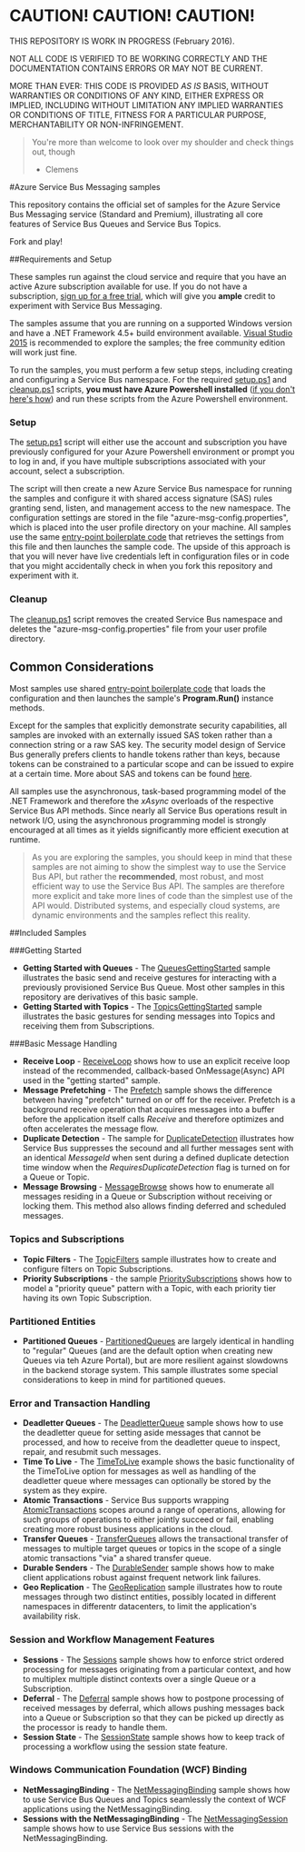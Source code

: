 # CAUTION! CAUTION! CAUTION!

THIS REPOSITORY IS WORK IN PROGRESS (February 2016). 

NOT ALL CODE IS VERIFIED TO BE WORKING CORRECTLY AND THE DOCUMENTATION CONTAINS ERRORS OR MAY NOT BE CURRENT.

MORE THAN EVER: THIS CODE IS PROVIDED *AS IS* BASIS, WITHOUT WARRANTIES OR CONDITIONS OF ANY KIND, 
EITHER EXPRESS OR IMPLIED, INCLUDING WITHOUT LIMITATION ANY IMPLIED WARRANTIES OR CONDITIONS OF TITLE, 
FITNESS FOR A PARTICULAR PURPOSE, MERCHANTABILITY OR NON-INFRINGEMENT. 

> You're more than welcome to look over my shoulder and check things out, though
>
>   - Clemens



#Azure Service Bus Messaging samples

This repository contains the official set of samples for the Azure Service Bus Messaging service (Standard and Premium), illustrating all core 
features of Service Bus Queues and Service Bus Topics.  

Fork and play!


##Requirements and Setup

These samples run against the cloud service and require that you have an active Azure subscription available 
for use. If you do not have a subscription, [sign up for a free trial](https://azure.microsoft.com/pricing/free-trial/), 
which will give you **ample** credit to experiment with Service Bus Messaging. 
  
The samples assume that you are running on a supported Windows version and have a .NET Framework 4.5+ build environment available. 
[Visual Studio 2015](https://www.visualstudio.com/) is recommended to explore the samples; the free community edition will work just fine.    

To run the samples, you must perform a few setup steps, including creating and configuring a Service Bus namespace. 
For the required [setup.ps1](setup.ps1) and [cleanup.ps1](cleanup.ps1) scripts, **you must have Azure Powershell installed** 
([if you don't here's how](https://azure.microsoft.com/en-us/documentation/articles/powershell-install-configure/)) and 
run these scripts from the Azure Powershell environment.

### Setup      
The [setup.ps1](setup.ps1) script will either use the account and subscription you have previously configured for your Azure Powershell environment
or prompt you to log in and, if you have multiple subscriptions associated with your account, select a subscription. 

The script will then create a new Azure Service Bus namespace for running the samples and configure it with shared access signature (SAS) rules
granting send, listen, and management access to the new namespace. The configuration settings are stored in the file "azure-msg-config.properties", 
which is placed into the user profile directory on your machine. All samples use the same [entry-point boilerplate code](common/Main.cs) that 
retrieves the settings from this file and then launches the sample code. The upside of this approach is that you will never have live credentials 
left in configuration files or in code that you might accidentally check in when you fork this repository and experiment with it.   

### Cleanup

The [cleanup.ps1](cleanup.ps1) script removes the created Service Bus namespace and deletes the "azure-msg-config.properties" file from 
your user profile directory.
 
## Common Considerations

Most samples use shared [entry-point boilerplate code](common/Main.cs) that loads the configuration and then launches the sample's 
**Program.Run()** instance methods. 

Except for the samples that explicitly demonstrate security capabilities, all samples are invoked with an externally issued SAS token 
rather than a connection string or a raw SAS key. The security model design of Service Bus generally prefers clients to handle tokens 
rather than keys, because tokens can be constrained to a particular scope and can be issued to expire at a certain time. 
More about SAS and tokens can be found [here](https://azure.microsoft.com/documentation/articles/service-bus-shared-access-signature-authentication/).               

All samples use the asynchronous, task-based programming model of the .NET Framework and therefore the *xAsync* overloads of the 
respective Service Bus API methods. Since nearly all Service Bus operations result in network I/O, using the asynchronous programming
model is strongly encouraged at all times as it yields significantly more efficient execution at runtime.      

> As you are exploring the samples, you should keep in mind that these samples are not aiming to show the simplest way to 
> use the Service Bus API, but rather the **recommended**, most robust, and most efficient way to use the Service Bus API.
> The samples are therefore more explicit and take more lines of code than the simplest use of the API would. Distributed 
> systems, and especially cloud systems, are dynamic environments and the samples reflect this reality.     

##Included Samples


###Getting Started

* **Getting Started with Queues** - The [QueuesGettingStarted](./QueuesGettingStarted) sample illustrates the basic send and receive gestures 
  for interacting with a previously provisioned Service Bus Queue. Most other samples in this repository are derivatives of this basic sample. 
* **Getting Started with Topics** - The [TopicsGettingStarted](./TopicsGettingStarted) sample illustrates the basic gestures for sending
  messages into Topics and receiving them from Subscriptions.
  
###Basic Message Handling

* **Receive Loop** - [ReceiveLoop](./ReceiveLoop) shows how to use an explicit receive loop instead of the recommended, callback-based 
  OnMessage(Async) API used in the "getting started" sample.
* **Message Prefetching** - The [Prefetch](./Prefetch) sample shows the difference between having "prefetch" turned on or off for the receiver. 
  Prefetch is a background receive operation that acquires messages into a buffer before the application itself calls *Receive* and therefore 
  optimizes and often accelerates the message flow.
* **Duplicate Detection** - The sample for [DuplicateDetection](./DuplicateDetection) illustrates how Service Bus suppresses the secound and all 
  further messages sent with an identical *MessageId* when sent during a defined duplicate detection time window when the *RequiresDuplicateDetection*
  flag is turned on for a Queue or Topic.
* **Message Browsing** - [MessageBrowse](./MessageBrowse) shows how to enumerate all messages residing in a Queue or Subscription without receiving
  or locking them. This method also allows finding deferred and scheduled messages.
  
### Topics and Subscriptions

* **Topic Filters** - The [TopicFilters](./TopicFilters) sample illustrates how to create and configure filters on Topic Subscriptions.
* **Priority Subscriptions** - the sample [PrioritySubscriptions](./PrioritySubscriptions) shows how to model a "priority queue" pattern
  with a Topic, with each priority tier having its own Topic Subscription.
  
### Partitioned Entities

* **Partitioned Queues** - [PartitionedQueues](./PartionedQueues) are largely identical in handling to "regular" Queues (and are the default 
  option when creating new Queues via teh Azure Portal), but are more resilient against slowdowns in the backend storage system. 
  This sample illustrates some special considerations to keep in mind for partitioned queues.   

### Error and Transaction Handling

* **Deadletter Queues** - The [DeadletterQueue](./DeadletterQueue) sample shows how to use the deadletter queue for setting aside 
  messages that cannot be processed, and how to receive from the deadletter queue to inspect, repair, and resubmit such messages.
* **Time To Live** - The [TimeToLive](./TimeToLive) example shows the basic functionality of the TimeToLive option for messages as
  well as handling of the deadletter queue where messages can optionally be stored by the system as they expire.
* **Atomic Transactions** - Service Bus supports wrapping [AtomicTransactions](./AtomicTransactions) scopes around a range of 
  operations, allowing for such groups of operations to either jointly succeed or fail, enabling creating more robust business 
  applications in the cloud.
* **Transfer Queues** - [TransferQueues](./TransferQueues) allows the transactional transfer of messages to multiple target 
  queues or topics in the scope of a single atomic transactions "via" a shared transfer queue.
* **Durable Senders** - The [DurableSender](./DurableSender) sample shows how to make client applications robust against frequent
  network link failures.
* **Geo Replication** - The [GeoReplication](./GeoReplication) sample illustrates how to route messages through two distinct 
  entities, possibly located in different namespaces in differentr datacenters, to limit the application's availability risk.      
  
### Session and Workflow Management Features

* **Sessions** - The [Sessions](./Sessions) sample shows how to enforce strict ordered processing for messages originating from 
  a particular context, and how to multiplex multiple distinct contexts over a single Queue or a Subscription.   
* **Deferral** - The [Deferral](./Deferral) sample shows how to postpone processing of received messages by deferral, which 
  allows pushing messages back into a Queue or Subscription so that they can be picked up directly as the processor is 
  ready to handle them.    
* **Session State** - The [SessionState](./SessionState) sample shows how to keep track of processing a workflow using 
  the session state feature. 
 
 ### Windows Communication Foundation (WCF) Binding
  
* **NetMessagingBinding** - The [NetMessagingBinding](./NetMessagingBinding) sample shows how to use Service Bus Queues 
   and Topics seamlessly the context of WCF applications using the NetMessagingBinding.
* **Sessions with the NetMessagingBinding** - The [NetMessagingSession](./NetMessagingSession) sample shows how to use Service Bus
  sessions with the NetMessagingBinding.
                              
 